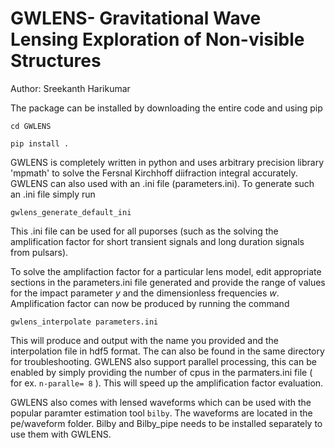 # GWLENS-  Gravitational Wave Lensing Exploration of Non-visible Structures

Author: Sreekanth Harikumar

The package can be installed by downloading the entire code and using pip

`cd GWLENS`

`pip install .`

GWLENS is completely written in  python and uses arbitrary precision library 'mpmath' to solve 
the Fersnal Kirchhoff diifraction integral accurately. GWLENS can also used with an .ini file (parameters.ini).
To generate such an .ini file  simply run

`gwlens_generate_default_ini`

This .ini file can be used for all puporses (such as the solving the amplification factor for short transient signals and 
long duration signals from pulsars). 

To solve the amplifaction factor for a particular lens model, edit appropriate sections in the parameters.ini file generated and 
provide the range of values for the impact parameter $y$ and the dimensionless frequencies $w$. Amplification factor can now be produced by running the command

`gwlens_interpolate parameters.ini`

This will produce and output with the name you provided and the interpolation file in hdf5 format. The can also be found in the same directory for troubleshooting.
GWLENS also support parallel processing, this can be enabled by simply providing the number of cpus in the parmaters.ini file ( for ex. `n-paralle= 8` ). This will speed up the
amplification factor evaluation.

GWLENS also comes with lensed waveforms which can be used with the popular paramter estimation tool `bilby`. The waveforms are located in the pe/waveform folder. Bilby and Bilby_pipe needs to be installed
separately to use them with GWLENS.



